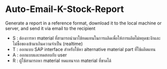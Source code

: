 # Auto-Email-K-Stock-Report
Generate a report in a reference format, download it to the local machine or server, and send it via email to the recipient
- S : ต้องการหา material ที่สามารถนำมาใช้ทดแทนในการผลิดเพื่อให้การผลิตไม่หยุดชะงักและไม่ซื้อของเข้ามาเกินความจำเป็น (realtime)
- T : ออกแบบ SAP interface สำหรับใช้หา alternative material part ที่ใช้ผลิตแทน
- A : ออกแบบและทดสอบกับ user
- R : ผู้ใช้สามารถหา material ทดแทนจาก material ที่ขาดได้
